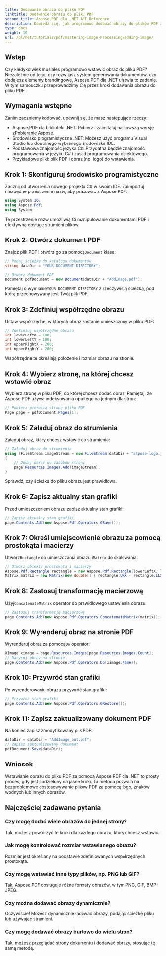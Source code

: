 ```yaml
---
title: Dodawanie obrazu do pliku PDF
linktitle: Dodawanie obrazu do pliku PDF
second_title: Aspose.PDF dla .NET API Reference
description: Dowiedz się, jak programowo dodawać obrazy do plików PDF za pomocą Aspose.PDF dla .NET. Ten kompleksowy samouczek obejmuje każdy krok, od konfiguracji środowiska po renderowanie obrazów na określonych stronach.
type: docs
weight: 10
url: /pl/net/tutorials/pdf/mastering-image-Processing/adding-image/
---
```

## Wstęp

Czy kiedykolwiek musiałeś programowo wstawić obraz do pliku PDF? Niezależnie od tego, czy rozwijasz system generowania dokumentów, czy dodajesz elementy brandingowe, Aspose.PDF dla .NET ułatwia to zadanie. W tym samouczku przeprowadzimy Cię przez kroki dodawania obrazu do pliku PDF.

## Wymagania wstępne

Zanim zaczniemy kodować, upewnij się, że masz następujące rzeczy:

-  Aspose.PDF dla biblioteki .NET: Pobierz i zainstaluj najnowszą wersję z[Pobieranie Aspose](https://releases.aspose.com/pdf/net/).
- Środowisko programistyczne .NET: Możesz użyć programu Visual Studio lub dowolnego wybranego środowiska IDE.
- Podstawowa znajomość języka C#: Przydatna będzie znajomość programowania w języku C# i zasad programowania obiektowego.
- Przykładowe pliki: plik PDF i obraz (np. logo) do wstawienia.

## Krok 1: Skonfiguruj środowisko programistyczne

Zacznij od utworzenia nowego projektu C# w swoim IDE. Zaimportuj niezbędne przestrzenie nazw, aby pracować z Aspose.PDF:

```csharp
using System.IO;
using Aspose.Pdf;
using System;
```

Te przestrzenie nazw umożliwią Ci manipulowanie dokumentami PDF i efektywną obsługę strumieni plików.

## Krok 2: Otwórz dokument PDF

 Znajdź plik PDF i otwórz go za pomocą`Document` klasa:

```csharp
// Podaj ścieżkę do katalogu dokumentów
string dataDir = "YOUR DOCUMENT DIRECTORY";

// Otwórz dokument PDF
Document pdfDocument = new Document(dataDir + "AddImage.pdf");
```

 Pamiętaj o wymianie`YOUR DOCUMENT DIRECTORY` z rzeczywistą ścieżką, pod którą przechowywany jest Twój plik PDF.

## Krok 3: Zdefiniuj współrzędne obrazu

Ustaw współrzędne, w których obraz zostanie umieszczony w pliku PDF:

```csharp
// Zdefiniuj współrzędne obrazu
int lowerLeftX = 100;
int lowerLeftY = 100;
int upperRightX = 200;
int upperRightY = 200;
```

Współrzędne te określają położenie i rozmiar obrazu na stronie.

## Krok 4: Wybierz stronę, na której chcesz wstawić obraz

Wybierz stronę w pliku PDF, do której chcesz dodać obraz. Pamiętaj, że Aspose.PDF używa indeksowania opartego na jednym dla stron:

```csharp
// Pobierz pierwszą stronę pliku PDF
Page page = pdfDocument.Pages[1];
```

## Krok 5: Załaduj obraz do strumienia

Załaduj obraz, który chcesz wstawić do strumienia:

```csharp
// Załaduj obraz do strumienia
using (FileStream imageStream = new FileStream(dataDir + "aspose-logo.jpg", FileMode.Open))
{
    // Dodaj obraz do zasobów strony
    page.Resources.Images.Add(imageStream);
}
```

Sprawdź, czy ścieżka do pliku obrazu jest prawidłowa.

## Krok 6: Zapisz aktualny stan grafiki

Przed umieszczeniem obrazu zapisz aktualny stan grafiki:

```csharp
// Zapisz aktualny stan grafiki
page.Contents.Add(new Aspose.Pdf.Operators.GSave());
```

## Krok 7: Określ umiejscowienie obrazu za pomocą prostokąta i macierzy

 Utwórz`Rectangle` do umieszczania obrazu i`Matrix` do skalowania:

```csharp
// Utwórz obiekty prostokąta i macierzy
Aspose.Pdf.Rectangle rectangle = new Aspose.Pdf.Rectangle(lowerLeftX, lowerLeftY, upperRightX, upperRightY);
Matrix matrix = new Matrix(new double[] { rectangle.URX - rectangle.LLX, 0, 0, rectangle.URY - rectangle.LLY, rectangle.LLX, rectangle.LLY });
```

## Krok 8: Zastosuj transformację macierzową

 Użyj`ConcatenateMatrix` operator do prawidłowego ustawienia obrazu:

```csharp
// Zastosuj transformację macierzową
page.Contents.Add(new Aspose.Pdf.Operators.ConcatenateMatrix(matrix));
```

## Krok 9: Wyrenderuj obraz na stronie PDF

 Wyrenderuj obraz za pomocą`Do` operator:

```csharp
XImage ximage = page.Resources.Images[page.Resources.Images.Count];
// Narysuj obraz na stronie
page.Contents.Add(new Aspose.Pdf.Operators.Do(ximage.Name));
```

## Krok 10: Przywróć stan grafiki

Po wyrenderowaniu obrazu przywróć stan grafiki:

```csharp
// Przywróć stan grafiki
page.Contents.Add(new Aspose.Pdf.Operators.GRestore());
```

## Krok 11: Zapisz zaktualizowany dokument PDF

Na koniec zapisz zmodyfikowany plik PDF:

```csharp
dataDir = dataDir + "AddImage_out.pdf";
// Zapisz zaktualizowany dokument
pdfDocument.Save(dataDir);
```

## Wniosek

Wstawianie obrazu do pliku PDF za pomocą Aspose.PDF dla .NET to prosty proces, gdy jest podzielony na jasne kroki. Ta metoda pozwala na bezproblemowe dostosowywanie plików PDF za pomocą logo, znaków wodnych lub innych obrazów.

## Najczęściej zadawane pytania

### Czy mogę dodać wiele obrazów do jednej strony?
Tak, możesz powtórzyć te kroki dla każdego obrazu, który chcesz wstawić.

### Jak mogę kontrolować rozmiar wstawianego obrazu?
Rozmiar jest określany na podstawie zdefiniowanych współrzędnych prostokąta.

### Czy mogę wstawiać inne typy plików, np. PNG lub GIF?
Tak, Aspose.PDF obsługuje różne formaty obrazów, w tym PNG, GIF, BMP i JPEG.

### Czy można dodawać obrazy dynamicznie?
Oczywiście! Możesz dynamicznie ładować obrazy, podając ścieżkę pliku lub używając strumieni.

### Czy mogę dodawać obrazy hurtowo do wielu stron?
Tak, możesz przeglądać strony dokumentu i dodawać obrazy, stosując tę samą metodę.